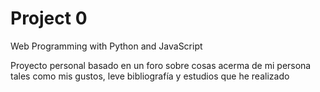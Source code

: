 # Project 0

Web Programming with Python and JavaScript

Proyecto personal basado en un foro sobre cosas acerma de mi persona tales como mis gustos, leve bibliografía y estudios que he realizado
